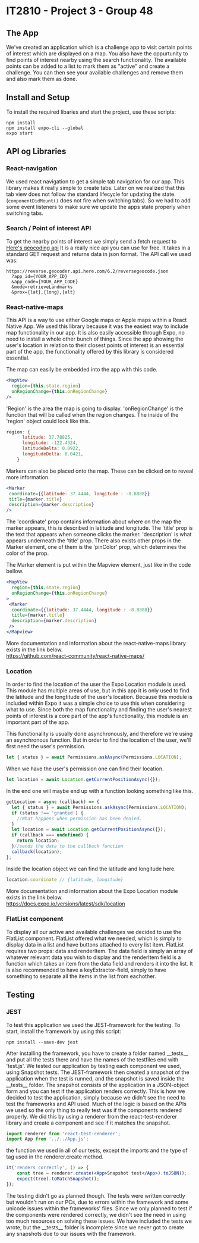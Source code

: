 # IT2810 - Project 3 - Group 48

## The App
We've created an application which is a challenge app to visit certain points of interest which are displayed on a map. You also have the oppurtunity to find points of interest nearby using the search functionality. The available points can be added to a list to mark them as "active" and create a challenge. You can then see your available challenges and remove them and also mark them as done.

## Install and Setup
To install the required libaries and start the project, use these scripts:
```bs
npm install 
npm install expo-cli --global
expo start
```

## API og Libraries

### React-navigation

We used react navigation to get a simple tab navigation for our app. This library makes it really simple to create tabs. Later on we realized that this tab view does not follow the standard lifecycle for updating the state. (`componentDidMount()` does not fire when switching tabs). So we had to add some event listeners to make sure we update the apps state properly when switching tabs.

### Search / Point of interest API

To get the nearby points of interest we simply send a fetch request to [Here's geocoding api](https://developer.here.com/documentation/geocoder/topics/what-is.html) It is a really nice api you can use for free. It takes in a standard GET request and returns data in json format. The API call we used was:
```
https://reverse.geocoder.api.here.com/6.2/reversegeocode.json
  ?app_id={YOUR_APP_ID}
  &app_code={YOUR_APP_CODE}
  &mode=retrieveLandmarks
  &prox={lat},{long},{alt}
```

### React-native-maps
This API is a way to use either Google maps or Apple maps within a React Native App. We used this library because it was the easiest way to include map functionality in our app. It is also easily accessible through Expo, no need to install a whole other bunch of things. Since the app showing the user's location in relation to their closest points of interest is an essential part of the app, the functionality offered by this library is considered essential.

The map can easily be embedded into the app with this code.
```jsx
<MapView
  region={this.state.region}
  onRegionChange={this.onRegionChange}
/>
```
'Region' is the area the map is going to display. 'onRegionChange' is the function that will be called when the region changes. 
The inside of the 'region' object could look like this.
```jsx
region: {
      latitude: 37.78825,
      longitude: -122.4324,
      latitudeDelta: 0.0922,
      longitudeDelta: 0.0421,
    }
```
Markers can also be placed onto the map. These can be clicked on to reveal more information. 
```jsx
<Marker
 coordinate={{latitude: 37.4444, longitude : -8.8888}}
 title={marker.title}
 description={marker.description}
/>
```
The 'coordinate' prop contains information about where on the map the marker appears, this is described in latitude and longitude. The 'title' prop is the text that appears when someone clicks the marker. 'description' is what appears underneath the 'title' prop. There also exists other props in the Marker element, one of them is the 'pinColor' prop, which determines the color of the prop.

The Marker element is put within the Mapview element, just like in the code bellow.
```jsx
<MapView
  region={this.state.region}
  onRegionChange={this.onRegionChange}
>
 <Marker
  coordinate={{latitude: 37.4444, longitude : -8.8888}}
  title={marker.title}
  description={marker.description}
 />
</Mapview>
```

More documentation and information about the react-native-maps library exists in the link below.   
https://github.com/react-community/react-native-maps/


### Location 
In order to find the location of the user the Expo Location module is used. This module has multiple areas of use, but in this app it is only used to find the latitude and the longtitude of the user's location. Because this module is included within Expo it was a simple choice to use this when considering what to use. Since both the map functionality and finding the user's nearest points of interest is  a core part of the app's functionality, this module is an important part of the app.

This functionality is usually done asynchronously, and therefore we're using an asynchronous function. But in order to find the location of the user, we'll first need the user's permission.
```js
let { status } = await Permissions.askAsync(Permissions.LOCATION);
```
When we have the user's permission one can find their location. 
```js
let location = await Location.getCurrentPositionAsync({});
```
In the end one will maybe end up with a function looking something like this. 
```js
getLocation = async (callback) => {
  let { status } = await Permissions.askAsync(Permissions.LOCATION);
  if (status !== 'granted') {
    //What happens when permission has been denied.
  }
  let location = await Location.getCurrentPositionAsync({});
  if (callback === undefined) {
    return location;
  }//sends the data to the callback function
  callback(location);
};
```
Inside the location object we can find the latitude and longitude here.
```js
location.coordinate // {latitude, longitude}
```

More documentation and information about the Expo Location module exists in the link below.   
https://docs.expo.io/versions/latest/sdk/location

### FlatList component
To display all our active and available challenges we decided to use the FlatList component. FlatList offered what we needed, which is simply to display data in a list and have buttons attached to every list item. FlatList requires two props: data and renderItem. The data field is simply an array of whatever relevant data you wish to display and the renderItem field is a function which takes an item from the data field and renders it into the list. It is also recommended to have a keyExtractor-field, simply to have something to separate all the items in the list from eachother.

## Testing

### JEST
To test this application we used the JEST-framework for the testing. To start, install the framework by using this script:
```bs
npm install --save-dev jest
```
After installing the framework, you have to create a folder named \_\_tests\_\_ and put all the tests there and have the names of the testfiles end with 'test.js'. 
We tested our application by testing each component we used, using Snapshot tests. The JEST-framework then created a snapshot of the application when the test is runned, and the snapshot is saved inside the \_\_tests\_\_ folder. The snapshot consists of the application in a JSON-object form and you can test if the application renders correctly. This is how we decided to test the application, simply because we didn't see the need to test the frameworks and API used. Much of the logic is based on the APIs we used so the only thing to really test was if the components rendered properly. We did this by using a renderer from the react-test-renderer library and create a component and see if it matches the snapshot.
```jsx
import renderer from 'react-test-renderer';
import App from '../../App.js';
```
the function we used in all of our tests, except the imports and the type of tag used in the renderer.create method.
```jsx
it('renders correctly', () => {
    const tree = renderer.create(<App>Snapshot test</App>).toJSON();
    expect(tree).toMatchSnapshot();
});
```
The testing didn't go as planned though. The tests were written correctly but wouldn't run on our PCs, due to errors within the framework and some unicode issues within the frameworks' files. Since we only planned to test if the components were rendered correctly, we didn't see the need in using too much resources on solving these issues. We have included the tests we wrote, but the \_\_tests\_\_ folder is incomplete since we never got to create any snapshots due to our issues with the framework.  

